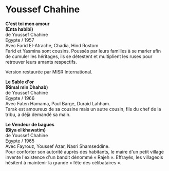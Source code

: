 # Youssef Chahine

**C'est toi mon amour**  
**(Enta habibi)**  
de Youssef Chahine  
Egypte / 1957  
Avec Farid El-Atrache, Chadia, Hind Rostom.  
Farid et Yasmina sont cousins. Poussés par leurs familles à se marier afin de cumuler les héritages, ils se détestent et multiplient les ruses pour retrouver leurs amants respectifs.

Version restaurée par MISR International.

**Le Sable d'or**  
**(Rimal min Dhahab)**  
de Youssef Chahine  
Egypte / 1966  
Avec Faten Hamama, Paul Barge, Duraid Lahham.  
Tarak est amoureux de sa cousine mais un autre cousin, fils du chef de la tribu, a déjà demandé sa main.

**Le Vendeur de bagues**  
**(Biya el khawatim)**  
de Youssef Chahine  
Egypte / 1965  
Avec Fayrouz, Youssef Azar, Nasri Shamseddine.  
Pour conforter son autorité auprès des habitants, le maire d'un petit village invente l'existence d'un bandit dénommé « Rajeh ». Effrayés, les villageois hésitent à maintenir la grande « fête des célibataires ».

